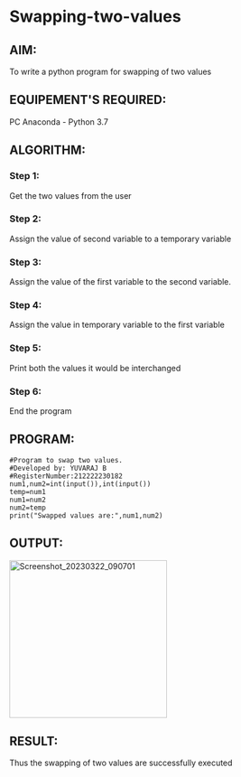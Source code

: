 # Swapping-two-values
## AIM:
To write a python program for swapping of two values
## EQUIPEMENT'S REQUIRED: 
PC
Anaconda - Python 3.7
## ALGORITHM: 
### Step 1:
Get the two values from the user
### Step 2: 
Assign the value of second variable to a temporary variable 
### Step 3: 
Assign the value of the first variable to the second variable.
### Step 4:  
Assign the value in temporary variable to the first variable
### Step 5: 
Print both the values it would be interchanged
### Step 6: 
End the program
## PROGRAM:
```
#Program to swap two values.
#Developed by: YUVARAJ B
#RegisterNumber:212222230182
num1,num2=int(input()),int(input())
temp=num1
num1=num2
num2=temp
print("Swapped values are:",num1,num2)
```
## OUTPUT:
<img width="279" alt="Screenshot_20230322_090701" src="https://user-images.githubusercontent.com/118343998/226958215-9af062c8-31cb-4d0c-9326-3dcd2fb0d83a.png">








## RESULT:
Thus the swapping of two values are successfully executed



